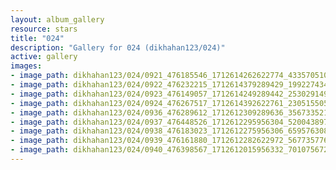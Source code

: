 ```yaml
---
layout: album_gallery
resource: stars
title: "024"
description: "Gallery for 024 (dikhahan123/024)"
active: gallery
images:
- image_path: dikhahan123/024/0921_476185546_1712614262622774_4335705101600665487_n.jpg
- image_path: dikhahan123/024/0922_476232215_1712614379289429_1992274340769096017_n.jpg
- image_path: dikhahan123/024/0923_476149057_1712614249289442_2530291491502443056_n.jpg
- image_path: dikhahan123/024/0924_476267517_1712614392622761_230515505805025106_n.jpg
- image_path: dikhahan123/024/0936_476289612_1712612309289636_3567335219691935480_n.jpg
- image_path: dikhahan123/024/0937_476448526_1712612295956304_5200438976477515616_n.jpg
- image_path: dikhahan123/024/0938_476183023_1712612275956306_6595763082674310421_n.jpg
- image_path: dikhahan123/024/0939_476161880_1712612282622972_5677357768231551991_n.jpg
- image_path: dikhahan123/024/0940_476398567_1712612015956332_7010756729416397573_n.jpg
---
```

